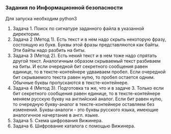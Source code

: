 ### Задания по Информационной безопасности

Для запуска необходим python3

1. Задача 1. Поиск по сигнатуре заданного файла в указанной директории.
2. Задача 2 (Метод 1). Есть текст и в нем надо скрыть некоторую фразу, состоящую из букв. Буквы этой фразы представляются как байты. Эти байты надо разбить на биты.
3. Задача 3 (Метод 2). Есть некий текст и в нем тоже надо спрятать другой текст. Аналогичным образом скрываемый текст разбиваем на биты. И если очередной бит секретного сообщения равен единице, то в тексте-контейнере удваиваем пробел. Если очередной бит скрываемого текста равен нулю, то пробел остается одним. Обычные буквы пропускаются в тексте-контейнере. 
4. Задача 4 (Метод 3). Подготовка та же, что и в задаче 3. Только если бит секретного сообщения равен единице, то в тексте-контейнере меняем русскую букву на английский аналог. Если бит равен нулю, то очередную букву-аналог в тексте-контейнере оставляем без изменений. Буквы-аналоги - это буквы русского языка, имеющие аналогичное начертание в англ. языке.
5. Задача 5. Схема шифрования Вижинера.
6. Задача 6. Шифрование каталога с помощью Вижинера.
